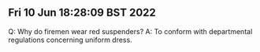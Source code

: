 ## Fri 10 Jun 18:28:09 BST 2022

Q:	Why do firemen wear red suspenders?
A:	To conform with departmental regulations concerning uniform dress.

